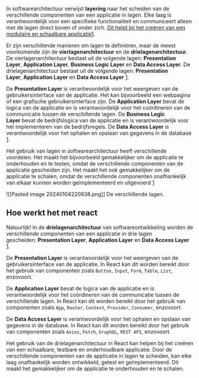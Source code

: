 In softwarearchitectuur verwijst **layering** naar het scheiden van de verschillende componenten van een applicatie in lagen. Elke laag is verantwoordelijk voor een specifieke functionaliteit en communiceert alleen met de lagen direct boven of onder zich. [Dit helpt bij het creëren van een modulaire en schaalbare applicatie](https://www.indeed.com/career-advice/career-development/what-are-the-layers-in-software-architecture)[1](https://www.indeed.com/career-advice/career-development/what-are-the-layers-in-software-architecture).

Er zijn verschillende manieren om lagen te definiëren, maar de meest voorkomende zijn de **vierlagenarchitectuur** en de **drielagenarchitectuur**. De vierlagenarchitectuur bestaat uit de volgende lagen: **Presentation Layer**, **Application Layer**, **Business Logic Layer** en **Data Access Layer**. De drielagenarchitectuur bestaat uit de volgende lagen: **Presentation Layer**, **Application Layer** en **Data Access Layer** [1](https://www.indeed.com/career-advice/career-development/what-are-the-layers-in-software-architecture).

De **Presentation Layer** is verantwoordelijk voor het weergeven van de gebruikersinterface van de applicatie. Het kan bijvoorbeeld een webpagina of een grafische gebruikersinterface zijn. De **Application Layer** bevat de logica van de applicatie en is verantwoordelijk voor het coördineren van de communicatie tussen de verschillende lagen. De **Business Logic Layer** bevat de bedrijfslogica van de applicatie en is verantwoordelijk voor het implementeren van de bedrijfsregels. De **Data Access Layer** is verantwoordelijk voor het ophalen en opslaan van gegevens in de database [1](https://www.indeed.com/career-advice/career-development/what-are-the-layers-in-software-architecture).

Het gebruik van lagen in softwarearchitectuur heeft verschillende voordelen. Het maakt het bijvoorbeeld gemakkelijker om de applicatie te onderhouden en te testen, omdat de verschillende componenten van de applicatie gescheiden zijn. Het maakt het ook gemakkelijker om de applicatie te schalen, omdat de verschillende componenten onafhankelijk van elkaar kunnen worden geïmplementeerd en uitgevoerd [1](https://www.indeed.com/career-advice/career-development/what-are-the-layers-in-software-architecture)

![[Pasted image 20240104220938.png]]
De verschillende lagen.
## Hoe werkt het met react
Natuurlijk! In de **drielagenarchitectuur** van softwareontwikkeling worden de verschillende componenten van een applicatie in drie lagen gescheiden: **Presentation Layer**, **Application Layer** en **Data Access Layer** [1](https://react.dev/).

De **Presentation Layer** is verantwoordelijk voor het weergeven van de gebruikersinterface van de applicatie. In React kan dit worden bereikt door het gebruik van componenten zoals `Button`, `Input`, `Form`, `Table`, `List`, enzovoort.

De **Application Layer** bevat de logica van de applicatie en is verantwoordelijk voor het coördineren van de communicatie tussen de verschillende lagen. In React kan dit worden bereikt door het gebruik van componenten zoals `App`, `Router`, `Context`, `Provider`, `Consumer`, enzovoort.

De **Data Access Layer** is verantwoordelijk voor het ophalen en opslaan van gegevens in de database. In React kan dit worden bereikt door het gebruik van componenten zoals `Axios`, `Fetch`, `GraphQL`, `REST API`, enzovoort.

Het gebruik van de drielagenarchitectuur in React kan helpen bij het creëren van een schaalbare, testbare en onderhoudbare applicatie. Door de verschillende componenten van de applicatie in lagen te scheiden, kan elke laag onafhankelijk worden ontwikkeld, getest en geïmplementeerd. Dit maakt het gemakkelijker om de applicatie te onderhouden en te schalen.